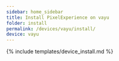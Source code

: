 ```yaml
---
sidebar: home_sidebar
title: Install PixelExperience on vayu
folder: install
permalink: /devices/vayu/install/
device: vayu
---
```

{% include templates/device_install.md %}
